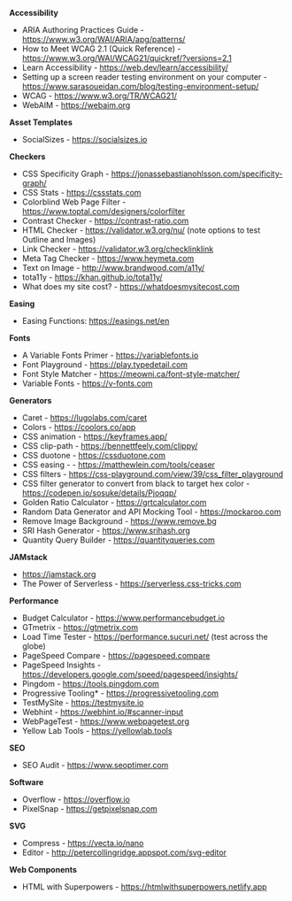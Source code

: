 **Accessibility**
- ARIA Authoring Practices Guide - https://www.w3.org/WAI/ARIA/apg/patterns/
- How to Meet WCAG 2.1 (Quick Reference) - https://www.w3.org/WAI/WCAG21/quickref/?versions=2.1
- Learn Accessibility - https://web.dev/learn/accessibility/
- Setting up a screen reader testing environment on your computer - https://www.sarasoueidan.com/blog/testing-environment-setup/
- WCAG - https://www.w3.org/TR/WCAG21/
- WebAIM - https://webaim.org

**Asset Templates**
- SocialSizes - https://socialsizes.io

**Checkers**
- CSS Specificity Graph - https://jonassebastianohlsson.com/specificity-graph/
- CSS Stats - https://cssstats.com
- Colorblind Web Page Filter - https://www.toptal.com/designers/colorfilter
- Contrast Checker - https://contrast-ratio.com
- HTML Checker - https://validator.w3.org/nu/ (note options to test Outline and Images)
- Link Checker - https://validator.w3.org/checklinklink
- Meta Tag Checker - https://www.heymeta.com
- Text on Image - http://www.brandwood.com/a11y/
- tota11y - https://khan.github.io/tota11y/
- What does my site cost? - https://whatdoesmysitecost.com

**Easing**
- Easing Functions: https://easings.net/en

**Fonts**
- A Variable Fonts Primer - https://variablefonts.io
- Font Playground - https://play.typedetail.com
- Font Style Matcher - https://meowni.ca/font-style-matcher/
- Variable Fonts - https://v-fonts.com

**Generators**
- Caret - https://lugolabs.com/caret
- Colors - https://coolors.co/app
- CSS animation - https://keyframes.app/
- CSS clip-path - https://bennettfeely.com/clippy/
- CSS duotone - https://cssduotone.com
- CSS easing - - https://matthewlein.com/tools/ceaser
- CSS filters - https://css-playground.com/view/39/css_filter_playground
- CSS filter generator to convert from black to target hex color - https://codepen.io/sosuke/details/Pjoqqp/
- Golden Ratio Calculator - https://grtcalculator.com
- Random Data Generator and API Mocking Tool - https://mockaroo.com
- Remove Image Background - https://www.remove.bg
- SRI Hash Generator - https://www.srihash.org
- Quantity Query Builder - https://quantityqueries.com

**JAMstack**
- https://jamstack.org
- The Power of Serverless - https://serverless.css-tricks.com

**Performance**
- Budget Calculator - https://www.performancebudget.io
- GTmetrix - https://gtmetrix.com
- Load Time Tester - https://performance.sucuri.net/ (test across the globe)
- PageSpeed Compare - https://pagespeed.compare
- PageSpeed Insights - https://developers.google.com/speed/pagespeed/insights/
- Pingdom - https://tools.pingdom.com
- Progressive Tooling* - https://progressivetooling.com
- TestMySite - https://testmysite.io
- Webhint - https://webhint.io/#scanner-input
- WebPageTest - https://www.webpagetest.org
- Yellow Lab Tools - https://yellowlab.tools

**SEO**
- SEO Audit - https://www.seoptimer.com

**Software**
- Overflow - https://overflow.io
- PixelSnap - https://getpixelsnap.com

**SVG**
- Compress - https://vecta.io/nano
- Editor - http://petercollingridge.appspot.com/svg-editor

**Web Components**
- HTML with Superpowers - https://htmlwithsuperpowers.netlify.app
